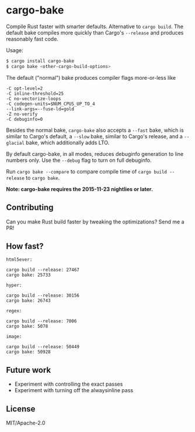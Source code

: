 # cargo-bake

Compile Rust faster with smarter defaults. Alternative to `cargo
build`. The default bake compiles more quickly than Cargo's
`--release` and produces reasonably fast code.

Usage:

```sh
$ cargo install cargo-bake
$ cargo bake <other-cargo-build-options>
```

The default ("normal") bake produces compiler flags more-or-less
like

```
-C opt-level=2
-C inline-threshold=25
-C no-vectorize-loops
-C codegen-units=$NUM_CPUS_UP_TO_4
--link-args=--fuse-ld=gold
-Z no-verify
-C debuginfo=0
```

Besides the normal bake, `cargo-bake` also accepts a `--fast` bake,
which is similar to Cargo's default, a `--slow` bake, similar to
Cargo's release, and a `--glacial` bake, which additionally adds LTO.

By default cargo-bake, in all modes, reduces debuginfo generation to
line numbers only. Use the `--debug` flag to turn on full debuginfo.

Run `cargo bake --compare` to compare compile time of `cargo build
--release` to `cargo bake`.

**Note: cargo-bake requires the 2015-11-23 nightlies or later.**

## Contributing

Can you make Rust build faster by tweaking the optimizations? Send me a PR!

## How fast?

```
html5ever:

cargo build --release: 27467
cargo bake: 25733

hyper:

cargo build --release: 30156
cargo bake: 26743

regex:

cargo build --release: 7006
cargo bake: 5078

image:

cargo build --release: 50449
cargo bake: 50928
```

## Future work

* Experiment with controlling the exact passes
* Experiment with turning off the alwaysinline pass

## License

MIT/Apache-2.0
